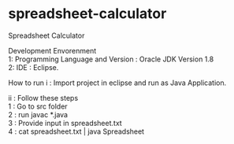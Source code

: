 # spreadsheet-calculator
Spreadsheet Calculator 

Development Envorenment<br>
1: Programming Language and Version : Oracle JDK Version 1.8<br>
2: IDE : Eclipse.<br>

How to run
i :  Import project in eclipse and run as Java Application.

ii : Follow these steps<br>
    1 : Go to src folder <br>
    2 : run javac *.java <br>
    3 : Provide input in spreadsheet.txt <br>
    4 : cat spreadsheet.txt | java Spreadsheet  <br>

